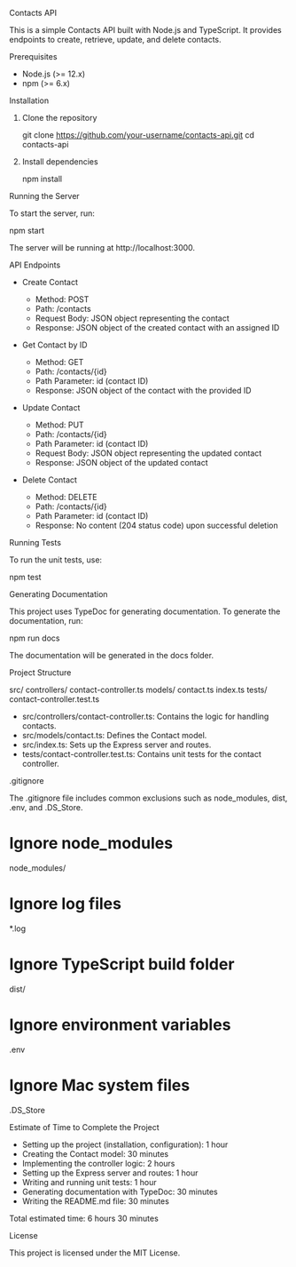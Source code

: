 Contacts API

This is a simple Contacts API built with Node.js and TypeScript. It provides endpoints to create, retrieve, update, and delete contacts.

Prerequisites

- Node.js (>= 12.x)
- npm (>= 6.x)

Installation

1. Clone the repository

   git clone https://github.com/your-username/contacts-api.git
   cd contacts-api

2. Install dependencies

   npm install

Running the Server

To start the server, run:

npm start

The server will be running at http://localhost:3000.

API Endpoints

- Create Contact
  - Method: POST
  - Path: /contacts
  - Request Body: JSON object representing the contact
  - Response: JSON object of the created contact with an assigned ID

- Get Contact by ID
  - Method: GET
  - Path: /contacts/{id}
  - Path Parameter: id (contact ID)
  - Response: JSON object of the contact with the provided ID

- Update Contact
  - Method: PUT
  - Path: /contacts/{id}
  - Path Parameter: id (contact ID)
  - Request Body: JSON object representing the updated contact
  - Response: JSON object of the updated contact

- Delete Contact
  - Method: DELETE
  - Path: /contacts/{id}
  - Path Parameter: id (contact ID)
  - Response: No content (204 status code) upon successful deletion

Running Tests

To run the unit tests, use:

npm test

Generating Documentation

This project uses TypeDoc for generating documentation. To generate the documentation, run:

npm run docs

The documentation will be generated in the docs folder.

Project Structure

src/
  controllers/
    contact-controller.ts
  models/
    contact.ts
  index.ts
tests/
  contact-controller.test.ts

- src/controllers/contact-controller.ts: Contains the logic for handling contacts.
- src/models/contact.ts: Defines the Contact model.
- src/index.ts: Sets up the Express server and routes.
- tests/contact-controller.test.ts: Contains unit tests for the contact controller.

.gitignore

The .gitignore file includes common exclusions such as node_modules, dist, .env, and .DS_Store.

# Ignore node_modules
node_modules/

# Ignore log files
*.log

# Ignore TypeScript build folder
dist/

# Ignore environment variables
.env

# Ignore Mac system files
.DS_Store

Estimate of Time to Complete the Project

- Setting up the project (installation, configuration): 1 hour
- Creating the Contact model: 30 minutes
- Implementing the controller logic: 2 hours
- Setting up the Express server and routes: 1 hour
- Writing and running unit tests: 1 hour
- Generating documentation with TypeDoc: 30 minutes
- Writing the README.md file: 30 minutes

Total estimated time: 6 hours 30 minutes

License

This project is licensed under the MIT License.
